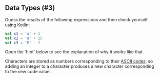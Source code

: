 ## Data Types (#3)

Guess the results of the following expressions and then check yourself using
Kotlin:

```kotlin
val c1 = 'a' + 1
val c2 = 'a' + 25
val c3 = 'E' - 2 
```

Open the 'hint' below to see the explanation of why it works like that.

<div class="hint">

Characters are stored as numbers corresponding to their 
[ASCII codes](https://en.wikipedia.org/wiki/ASCII), so adding an integer to a
character produces a new character corresponding to the new code value.

</div>